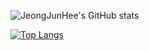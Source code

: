 ![JeongJunHee's GitHub stats](https://github-readme-stats.vercel.app/api?username=JeongJunHee&show_icons=true)

[![Top Langs](https://github-readme-stats.vercel.app/api/top-langs/?username=JeongJunHee&layout=compact)](https://github.com/anuraghazra/github-readme-stats)
